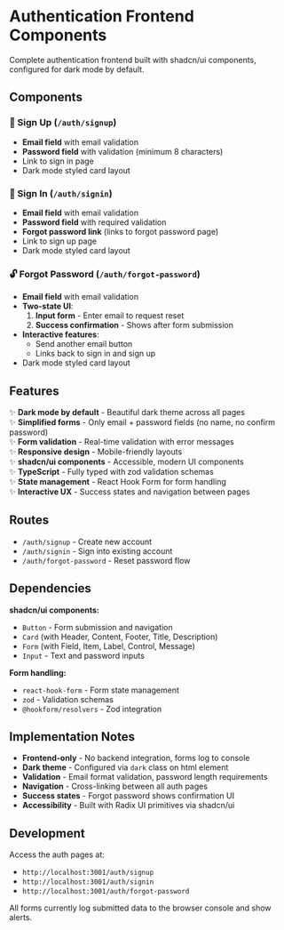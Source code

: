 # Authentication Frontend Components

Complete authentication frontend built with shadcn/ui components, configured for dark mode by default.

## Components

### 🔐 Sign Up (`/auth/signup`)
- **Email field** with email validation
- **Password field** with validation (minimum 8 characters)
- Link to sign in page
- Dark mode styled card layout

### 🔑 Sign In (`/auth/signin`)
- **Email field** with email validation  
- **Password field** with required validation
- **Forgot password link** (links to forgot password page)
- Link to sign up page
- Dark mode styled card layout

### 🔓 Forgot Password (`/auth/forgot-password`)
- **Email field** with email validation
- **Two-state UI**:
  1. **Input form** - Enter email to request reset
  2. **Success confirmation** - Shows after form submission
- **Interactive features**:
  - Send another email button
  - Links back to sign in and sign up
- Dark mode styled card layout

## Features

✨ **Dark mode by default** - Beautiful dark theme across all pages  
✨ **Simplified forms** - Only email + password fields (no name, no confirm password)  
✨ **Form validation** - Real-time validation with error messages  
✨ **Responsive design** - Mobile-friendly layouts  
✨ **shadcn/ui components** - Accessible, modern UI components  
✨ **TypeScript** - Fully typed with zod validation schemas  
✨ **State management** - React Hook Form for form handling  
✨ **Interactive UX** - Success states and navigation between pages  

## Routes

- `/auth/signup` - Create new account
- `/auth/signin` - Sign into existing account  
- `/auth/forgot-password` - Reset password flow

## Dependencies

**shadcn/ui components:**
- `Button` - Form submission and navigation
- `Card` (with Header, Content, Footer, Title, Description)
- `Form` (with Field, Item, Label, Control, Message)
- `Input` - Text and password inputs

**Form handling:**
- `react-hook-form` - Form state management
- `zod` - Validation schemas
- `@hookform/resolvers` - Zod integration

## Implementation Notes

- **Frontend-only** - No backend integration, forms log to console
- **Dark theme** - Configured via `dark` class on html element
- **Validation** - Email format validation, password length requirements
- **Navigation** - Cross-linking between all auth pages
- **Success states** - Forgot password shows confirmation UI
- **Accessibility** - Built with Radix UI primitives via shadcn/ui

## Development

Access the auth pages at:
- `http://localhost:3001/auth/signup`
- `http://localhost:3001/auth/signin`
- `http://localhost:3001/auth/forgot-password`

All forms currently log submitted data to the browser console and show alerts.